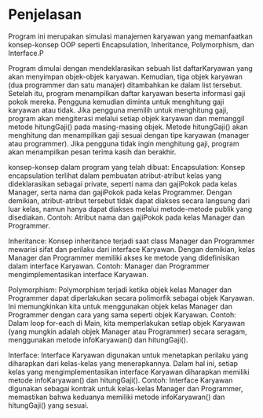 # Penjelasan

Program ini merupakan simulasi manajemen karyawan yang memanfaatkan konsep-konsep OOP seperti Encapsulation, Inheritance, Polymorphism, dan Interface.P

Program dimulai dengan mendeklarasikan sebuah list daftarKaryawan yang akan menyimpan objek-objek karyawan.
Kemudian, tiga objek karyawan (dua programmer dan satu manajer) ditambahkan ke dalam list tersebut.
Setelah itu, program menampilkan daftar karyawan beserta informasi gaji pokok mereka.
Pengguna kemudian diminta untuk menghitung gaji karyawan atau tidak.
Jika pengguna memilih untuk menghitung gaji, program akan mengiterasi melalui setiap objek karyawan dan memanggil metode hitungGaji() pada masing-masing objek. Metode hitungGaji() akan menghitung dan menampilkan gaji sesuai dengan tipe karyawan (manager atau programmer).
Jika pengguna tidak ingin menghitung gaji, program akan menampilkan pesan terima kasih dan berakhir.

konsep-konsep dalam program yang telah dibuat:
Encapsulation:
Konsep encapsulation terlihat dalam pembuatan atribut-atribut kelas yang dideklarasikan sebagai private, seperti nama dan gajiPokok pada kelas Manager, serta nama dan gajiPokok pada kelas Programmer. Dengan demikian, atribut-atribut tersebut tidak dapat diakses secara langsung dari luar kelas, namun hanya dapat diakses melalui metode-metode publik yang disediakan.
Contoh: Atribut nama dan gajiPokok pada kelas Manager dan Programmer.


Inheritance:
Konsep inheritance terjadi saat class Manager dan Programmer mewarisi sifat dan perilaku dari interface Karyawan. Dengan demikian, kelas Manager dan Programmer memiliki akses ke metode yang didefinisikan dalam interface Karyawan.
Contoh: Manager dan Programmer mengimplementasikan interface Karyawan.

Polymorphism:
Polymorphism terjadi ketika objek kelas Manager dan Programmer dapat diperlakukan secara polimorfik sebagai objek Karyawan. Ini memungkinkan kita untuk menggunakan objek kelas Manager dan Programmer dengan cara yang sama seperti objek Karyawan.
Contoh: Dalam loop for-each di Main, kita memperlakukan setiap objek Karyawan (yang mungkin adalah objek Manager atau Programmer) secara seragam, menggunakan metode infoKaryawan() dan hitungGaji().

Interface:
Interface Karyawan digunakan untuk menetapkan perilaku yang diharapkan dari kelas-kelas yang menerapkannya. Dalam hal ini, setiap kelas yang mengimplementasikan interface Karyawan diharapkan memiliki metode infoKaryawan() dan hitungGaji().
Contoh: Interface Karyawan digunakan sebagai kontrak untuk kelas-kelas Manager dan Programmer, memastikan bahwa keduanya memiliki metode infoKaryawan() dan hitungGaji() yang sesuai.
